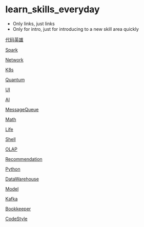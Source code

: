 # learn_skills_everyday
- Only links, just links
- Only for intro, just for introducing to a new skill area quickly




[代码英雄](https://github.com/476678244/learn_skills_quickly/blob/main/%E4%BB%A3%E7%A0%81%E8%8B%B1%E9%9B%84.md)

[Spark](https://github.com/476678244/learn_skills_quickly/blob/main/spark.md)

[Network](https://github.com/476678244/learn_skills_quickly/blob/main/network.md)

[K8s](https://github.com/476678244/learn_skills_quickly/blob/main/K8s.md)

[Quantum](Quantum.md) 

[UI](UI.md) 

[AI](AI.md) 

[MessageQueue](MessageQueue.md) 

[Math](Math.md)

[Life](Life.md)

[Shell](Shell.md)

[OLAP](OLAP.md)

[Recommendation](Recommendation.md)

[Python](Python.md)

[DataWarehouse](DataWarehouse.md)

[Model](Model.md)

[Kafka](Kafka.md)

[Bookkeeper](Bookkeeper.md)

[CodeStyle](CodeStyle.md)
